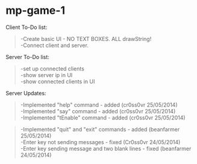 mp-game-1
=========

Client To-Do list:  
>-Create basic UI - NO TEXT BOXES. ALL drawString!  
>-Connect client and server.  

Server To-Do list:  
>-set up connected clients  
>-show server ip in UI  
>-show connected clients in UI  

Server Updates:  
>-Implemented "help" command - added (cr0ss0vr 25/05/2014)  
>-Implemented "say" command - added (cr0ss0vr 25/05/2014)  
>-Implemented "tEnable" command - added (cr0ss0vr 25/05/2014)

>-Implemented "quit" and "exit" commands - added (beanfarmer 25/05/2014)  
>-Enter key not sending messages - fixed (Cr0ss0vr 24/05/2014)  
>-Enter key sending message and two blank lines - fixed (beanfarmer 24/05/2014)  
